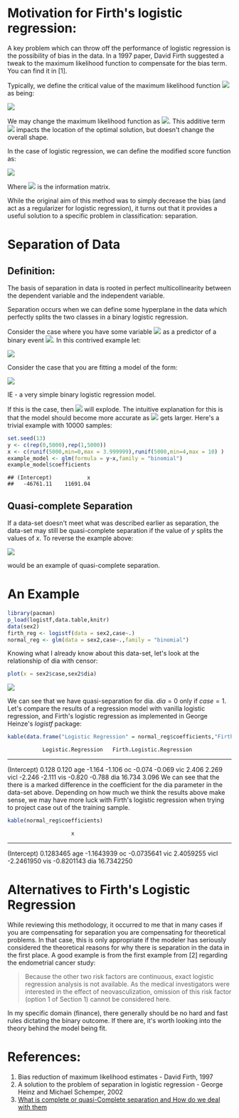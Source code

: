 # Motivation for Firth's logistic regression:

A key problem which can throw off the performance of logistic regression is the possibility of bias in the data.  In a 1997 paper, David Firth suggested a tweak to the maximum likelihood function to compensate for the bias term. You can find it in [1]. 

Typically, we define the critical value of the maximum likelihood function <img src="http://latex.codecogs.com/gif.latex? l" border="0"/> as being:

<img src="http://latex.codecogs.com/gif.latex? \nabla l  = U(\theta) = 0" border="0"/>

We may change the maximum likelihood function as <img src="http://latex.codecogs.com/gif.latex?U(\theta) = l'(\theta) = t - K(\theta)" border="0"/>. This additive term <img src="http://latex.codecogs.com/gif.latex? t" border="0"/> impacts the location of the optimal solution, but doesn't change the overall shape.

In the case of logistic regression, we can define the modified score function as:

<img src="https://latex.codecogs.com/gif.latex?U%28%5Cbeta_r%29%5E*%20%5Cequiv%20U%28%5Cbeta_r%29%20&plus;%20%5Cfrac%7B1%7D%7B2%7Dtrace%5CBig%5BI%28%5Cbeta%29%5E%7B-1%7D%20%5Cfrac%7B%5Cpartial%20I%28%5Cbeta%29%7D%7B%5Cpartial%5Cbeta_r%7D%20%5CBig%5D%20%3D%200%20%5C%3B%5C%3B%5C%3B%20r%20%5Cin%20%5B1%2C...%2Ck%29" border="0"/>

Where <img src="http://latex.codecogs.com/gif.latex? I(\beta)" border="0"/> is the information matrix.

While the original aim of this method was to simply decrease the bias (and act as a regularizer for logistic regression), it turns out that it provides a useful solution to a specific problem in classification: separation. 

# Separation of Data

## Definition:
The basis of separation in data is rooted in perfect multicollinearity between the dependent variable and the independent variable.

Separation occurs when we can define some hyperplane in the data which perfectly splits the two classes in a binary logistic regression. 

Consider the case where you have some variable <img src="https://latex.codecogs.com/gif.latex?x%20%5Cin%20%5Cmathbb%7BR%7D" border="0"/>  as a predictor of a binary event <img src="http://latex.codecogs.com/gif.latex? y \in \{0,1\}" border="0"/>. In this contrived example let:

<img src="https://latex.codecogs.com/gif.latex?y%20%3D%20%5Cbegin%7Bcases%7D%200%20%26%20%5Ctext%7Bif%20%7D%20x%3C%204%20%5C%5C%20%5Cfrac%7B100-x%7D%7B100%7D%20%26%204%20%5Cleq%20x%20%5Cend%7Bcases%7D" border="0"/>

Consider the case that you are fitting a model of the form:

<img src="https://latex.codecogs.com/gif.latex?p%20%3D%20%5Cfrac%7B1%7D%7B1&plus;exp%28-%28%5Cbeta_0%20&plus;%20%5Cbeta_1%20x%29%29%7D" border="0"/>

IE - a very simple binary logistic regression model.

If this is the case, then <img src="http://latex.codecogs.com/gif.latex? \beta_1" border="0"/>  will explode. The intuitive explanation for this is that the model should become more accurate as <img src="http://latex.codecogs.com/gif.latex? \beta_1" border="0"/> gets larger. Here's a trivial example with 10000 samples:


```r
set.seed(13)
y <- c(rep(0,5000),rep(1,5000))
x <- c(runif(5000,min=0,max = 3.999999),runif(5000,min=4,max = 10) )
example_model <- glm(formula = y~x,family = "binomial")
example_model$coefficients
```

```
## (Intercept)           x 
##   -46761.11    11691.04
```

## Quasi-complete Separation


If a data-set doesn't meet what was described earlier as separation, the data-set may still be quasi-complete separation if the value of $y$ splits the values of $x$. To reverse the example above:


<img src="http://latex.codecogs.com/gif.latex? https://latex.codecogs.com/gif.latex?x%20%5Cin%20%5Cbegin%7Bcases%7D%20%5B0%2C4%29%20%26%20%5Ctext%7Bif%20%7D%20y%20%3D0%20%5C%5C%20%5B4%2C%5Cinfty%29%20%26%20%5Ctext%7Bif%20%7D%20y%20%3D1%20%5Cend%7Bcases%7D" border="0"/>  

would be an example of quasi-complete separation.


# An Example



```r
library(pacman)
p_load(logistf,data.table,knitr)
data(sex2)
firth_reg <- logistf(data = sex2,case~.)
normal_reg <- glm(data = sex2,case~.,family = "binomial")
```

Knowing what I already know about this data-set, let's look at the relationship of dia with censor:


```r
plot(x = sex2$case,sex2$dia)
```

![](2020-03-14-Firth_s_Logistic_Regression_files/figure-html/unnamed-chunk-3-1.png)<!-- -->

We can see that we have quasi-separation for dia. $dia =0$ only if $case = 1$. Let's compare the results of a regression model with vanilla logistic regression, and Firth's logistic regression as implemented in George Heinze's *logistf* package:


```r
kable(data.frame("Logistic Regression" = normal_reg$coefficients,"Firth Logistic Regression" = firth_reg$coefficients),digits = 3)
```

               Logistic.Regression   Firth.Logistic.Regression
------------  --------------------  --------------------------
(Intercept)                  0.128                       0.120
age                         -1.164                      -1.106
oc                          -0.074                      -0.069
vic                          2.406                       2.269
vicl                        -2.246                      -2.111
vis                         -0.820                      -0.788
dia                         16.734                       3.096
We can see that the there is a marked difference in the coefficient for the dia parameter in the data-set above. Depending on how much we think the results above make sense, we may have more luck with Firth's logistic regression when trying to project case out of the training sample.


```r
kable(normal_reg$coefficients)
```

                        x
------------  -----------
(Intercept)     0.1283465
age            -1.1643939
oc             -0.0735641
vic             2.4059255
vicl           -2.2461950
vis            -0.8201143
dia            16.7342250

# Alternatives to Firth's Logistic Regression

While reviewing this methodology, it occurred to me that in many cases if you are compensating for separation you are compensating for theoretical problems. In that case, this is only appropriate if the modeler has seriously considered the theoretical reasons for why there is separation in the data in the first place. A good example is from the first example from [2] regarding the endometrial cancer study:

> Because the other two risk factors are continuous, exact logistic regression analysis is not available. As the medical investigators were interested in the effect of neovasculization, omission of this risk factor (option 1 of Section 1) cannot be considered here. 

In my specific domain (finance), there generally should be no hard and fast rules dictating the binary outcome. If there are, it's worth looking into the theory behind the model being fit.

# References:
1. Bias reduction of maximum likelihood estimates - David Firth, 1997
2. A solution to the problem of separation in logistic regression - George Heinz and Michael Schemper, 2002
3. [What is complete or quasi-Complete separation and How do we deal with them ](https://stats.idre.ucla.edu/other/mult-pkg/faq/general/faqwhat-is-complete-or-quasi-complete-separation-in-logisticprobit-regression-and-how-do-we-deal-with-them/)





